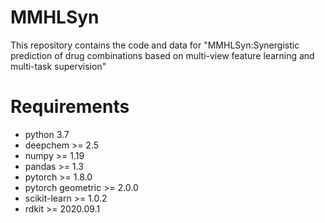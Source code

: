 # MMHLSyn
This repository contains the code and data for "MMHLSyn:Synergistic prediction of drug combinations based on multi-view feature learning and multi-task supervision"
# Requirements
* python 3.7
* deepchem >= 2.5
* numpy >= 1.19
* pandas >= 1.3
* pytorch >= 1.8.0
* pytorch geometric >= 2.0.0 
* scikit-learn >= 1.0.2
* rdkit >= 2020.09.1
